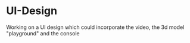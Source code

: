 # UI-Design
Working on a UI design which could incorporate the video, the 3d model "playground" and the console
